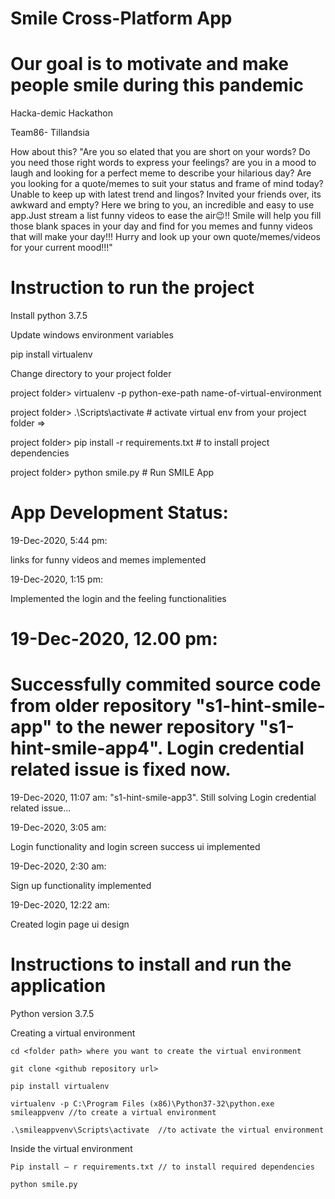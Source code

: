 # Smile Cross-Platform App
# Our goal is to motivate and make people smile during this pandemic


 
Hacka-demic Hackathon

Team86- Tillandsia 

How about this?
"Are you so elated that you are short on your words? Do you need those right words to express your feelings? are you in a mood to laugh and looking for a perfect meme to describe your hilarious day? Are you looking for a quote/memes to suit your status and frame of mind today? Unable to keep up with latest trend and lingos? Invited your friends over, its awkward and empty? Here we bring to you, an incredible and easy to use app.Just stream a list funny videos to ease the air😉!! Smile will help you fill those blank spaces in your day and find for you memes and funny videos that will make your day!!! Hurry and look up your own quote/memes/videos for your current mood!!!"

# Instruction to run the project

Install python 3.7.5

Update windows environment variables

pip install virtualenv

Change directory to your project folder

project folder> virtualenv -p python-exe-path name-of-virtual-environment

project folder> .\Scripts\activate     # activate virtual env from your project folder =>   

project folder> pip install -r requirements.txt  # to install project dependencies

project folder> python smile.py   # Run SMILE App


# App Development Status: 

19-Dec-2020, 5:44 pm:

links for funny videos and memes implemented

19-Dec-2020, 1:15 pm:

Implemented the login and the feeling functionalities

# 19-Dec-2020, 12.00 pm:
# Successfully commited source code from older repository "s1-hint-smile-app" to the newer repository "s1-hint-smile-app4". Login credential related issue is fixed now.

19-Dec-2020, 11:07 am:
"s1-hint-smile-app3". Still solving Login credential related issue...


19-Dec-2020, 3:05 am:
 
 Login functionality and login screen success ui implemented
 
 19-Dec-2020, 2:30 am:
 
 Sign up functionality implemented
 
 19-Dec-2020, 12:22 am:
 
 Created login page ui design
 
# Instructions to install and run the application
 
Python version 3.7.5

Creating a virtual environment

    cd <folder path> where you want to create the virtual environment
	
    git clone <github repository url> 
	
    pip install virtualenv
			
    virtualenv -p C:\Program Files (x86)\Python37-32\python.exe smileappvenv //to create a virtual environment
			
    .\smileappvenv\Scripts\activate  //to activate the virtual environment
			
 
   Inside the virtual environment
			
    Pip install – r requirements.txt // to install required dependencies
				
    python smile.py

